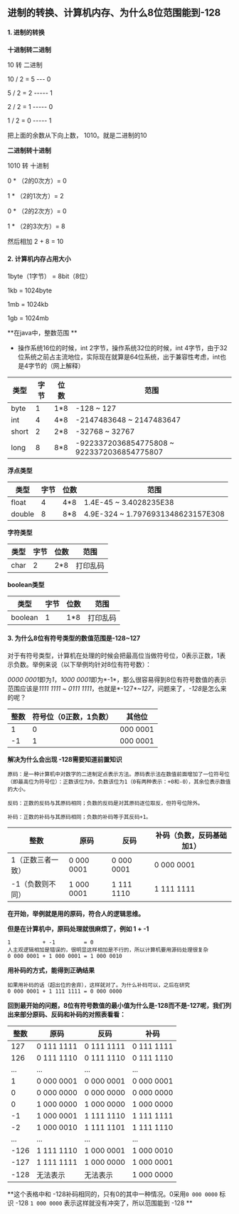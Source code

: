 ## 进制的转换、计算机内存、为什么8位范围能到-128

#### 1. 进制的转换

**十进制转二进制**

10 转 二进制

10 / 2 = 5 --- 0

5 / 2 = 2 ----- 1

2 / 2 = 1 ----- 0

1 / 2 = 0 ----- 1

把上面的余数从下向上数， 1010。就是二进制的10

**二进制转十进制**

1010 转 十进制

0 * （2的0次方）= 0

1 * （2的1次方）= 2

0 * （2的2次方）= 0

1 * （2的3次方）= 8

然后相加 2 + 8 = 10

#### 2. 计算机内存占用大小

1byte（1字节） = 8bit（8位）

1kb = 1024byte

1mb = 1024kb

1gb = 1024mb

**在java中，整数范围 **

- 操作系统16位的时候，int 2字节，操作系统32位的时候，int 4字节，由于32位系统之前占主流地位，实际现在就算是64位系统，出于兼容性考虑，int也是4字节的（网上解释）

| 类型  | 字节 | 位数 | 范围                                       |
| ----- | ---- | ---- | ------------------------------------------ |
| byte  | 1    | 1*8  | -128 ~ 127                                 |
| int   | 4    | 4*8  | -2147483648 ~ 2147483647                   |
| short | 2    | 2*8  | -32768 ~ 32767                             |
| long  | 8    | 8*8  | -9223372036854775808 ~ 9223372036854775807 |

**浮点类型**

| 类型   | 字节 | 位数 | 范围                              |
| ------ | ---- | ---- | --------------------------------- |
| float  | 4    | 4*8  | 1.4E-45 ~ 3.4028235E38            |
| double | 8    | 8*8  | 4.9E-324 ~ 1.7976931348623157E308 |

**字符类型**

| 类型 | 字节 | 位数 | 范围     |
| ---- | ---- | ---- | -------- |
| char | 2    | 2*8  | 打印乱码 |

**boolean类型**

| 类型    | 字节 | 位数 | 范围     |
| ------- | ---- | ---- | -------- |
| boolean | 1    | 1*8  | 打印乱码 |

#### 3. 为什么8位有符号类型的数值范围是-128~127

对于有符号类型，计算机在处理的时候会把最高位当做符号位，0表示正数，1表示负数。举例来说（以下举例均针对8位有符号数）：

*0000 0001*即为*1*，*1000 0001*即为*-1*，那么很容易得到8位有符号数值的表示范围应该是*1111 1111* ~ *0111 1111*，也就是*-127*~*127*，问题来了，*-128*是怎么来的呢？

| 整数 | 符号位（0正数，1负数） | 其他位   |
| ---- | ---------------------- | -------- |
| 1    | 0                      | 000 0001 |
| -1   | 1                      | 000 0001 |

**解决为什么会出现 -128需要知道前置知识**

```
原码：是一种计算机中对数字的二进制定点表示方法。原码表示法在数值前面增加了一位符号位（即最高位为符号位）：正数该位为0，负数该位为1（0有两种表示：+0和-0），其余位表示数值的大小。
```

```
反码：正数的反码与其原码相同；负数的反码是对其原码逐位取反，但符号位除外。
```

```
补码：正数的补码与其原码相同；负数的补码等于其反码+1。
```

| 整数              | 原码       | 反码       | 补码（负数，反码基础加1） |
| ----------------- | ---------- | ---------- | ------------------------- |
| 1（正数三者一致） | 0 000 0001 | 0 000 0001 | 0 000 0001                |
| -1（负数则不同）  | 1 000 0001 | 1 111 1110 | 1 111 1111                |

**在开始，举例就是用的原码，符合人的逻辑思维。**

**但是在计算机中，原码处理就很麻烦了，例如 1 + -1**

```
1 		   + -1         = 0
人主观逻辑相加是错误的，很明显这样相加是不行的，所以计算机要用源码处理很复杂
0 000 0001 + 1 000 0001 = 1 000 0010
```

**用补码的方式，能得到正确结果**

```
如果用补码的话（超出位的舍弃），这样就对了。为什么补码可以，之后在研究
0 000 0001 + 1 111 1111 = 0 000 0000
```

**回到最开始的问题，8位有符号数值的最小值为什么是-128而不是-127呢，我们列出来部分原码、反码和补码的对照表看看：**

| 整数 | 原码       | 反码       | 补码       |
| ---- | ---------- | ---------- | ---------- |
| 127  | 0 111 1111 | 0 111 1111 | 0 111 1111 |
| 126  | 0 111 1110 | 0 111 1110 | 0 111 1110 |
| ...  | ...        | ...        | ...        |
| 1    | 0 000 0001 | 0 000 0001 | 0 000 0001 |
| 0    | 0 000 0000 | 0 000 0000 | 0 000 0000 |
| 0    | 1 000 0000 | 1 000 0000 | 1 000 0000 |
| -1   | 1 000 0001 | 1 111 1110 | 1 111 1111 |
| -2   | 1 000 0010 | 1 111 1101 | 1 111 1110 |
| ...  | ...        | ...        | ...        |
| -126 | 1 111 1110 | 1 000 0001 | 1 000 0010 |
| -127 | 1 111 1111 | 1 000 0000 | 1 000 0001 |
| -128 | 无法表示   | 无法表示   | 1 000 0000 |

**这个表格中和 -128补码相同的，只有0的其中一种情况。0采用`0 000 0000` 标识 -128 `1 000 0000` 表示这样就没有冲突了，所以范围能到 -128 **